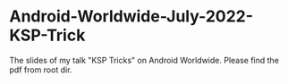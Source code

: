 # Android-Worldwide-July-2022-KSP-Trick

The slides of my talk "KSP Tricks" on Android Worldwide. Please find the pdf from root dir.
